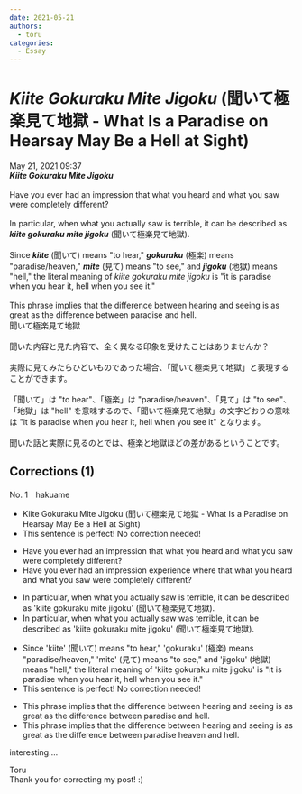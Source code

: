```yaml
---
date: 2021-05-21
authors:
  - toru
categories:
  - Essay
---
```


<h1 id="subject_show"><strong><em>Kiite Gokuraku Mite Jigoku</strong></em> (聞いて極楽見て地獄 - What Is a Paradise on Hearsay May Be a Hell at Sight)</h1>
<div class="date">May 21, 2021 09:37</div>
<div id="post"><div id="body_show_ori">
<strong><em>Kiite Gokuraku Mite Jigoku</strong></em><br/><br/>Have you ever had an impression that what you heard and what you saw were completely different?<br/><br/>In particular, when what you actually saw is terrible, it can be described as <strong><em>kiite gokuraku mite jigoku</em></strong> (聞いて極楽見て地獄).<br/><br/>Since <strong><em>kiite</em></strong> (聞いて) means "to hear," <strong><em>gokuraku</em></strong> (極楽) means "paradise/heaven," <strong><em>mite</em></strong> (見て) means "to see," and <strong><em>jigoku</em></strong> (地獄) means "hell," the literal meaning of <em>kiite gokuraku mite jigoku</em> is "it is paradise when you hear it, hell when you see it."<br/><br/>This phrase implies that the difference between hearing and seeing is as great as the difference between paradise and hell.
</div></div>

<!-- more -->

<div id="post_ja"><div id="body_show_mo">
聞いて極楽見て地獄<br/><br/>聞いた内容と見た内容で、全く異なる印象を受けたことはありませんか？<br/><br/>実際に見てみたらひどいものであった場合、「聞いて極楽見て地獄」と表現することができます。<br/><br/>「聞いて」は "to hear"、「極楽」は "paradise/heaven"、「見て」は "to see"、「地獄」は "hell" を意味するので、「聞いて極楽見て地獄」の文字どおりの意味は "it is paradise when you hear it, hell when you see it" となります。<br/><br/>聞いた話と実際に見るのとでは、極楽と地獄ほどの差があるということです。
</div></div>

## Corrections (1)
<div id="block"><div class="first_name"> No. 1　<span class="just_name">hakuame</span></div><div id="block2">
<ul class="correction_field">
<li class="incorrect">Kiite Gokuraku Mite Jigoku (聞いて極楽見て地獄 - What Is a Paradise on Hearsay May Be a Hell at Sight)</li>
<li class="corrected perfect">This sentence is perfect! No correction needed!</li>
</ul>
<ul class="correction_field">
<li class="incorrect">Have you ever had an impression that what you heard and what you saw were completely different?</li>
<li class="corrected correct">
Have you ever had an <span class="sline">impression</span> <span class="f_blue">experience where </span><span class="sline">that</span> what you heard and what you saw were completely different?
</li>
</ul>
<ul class="correction_field">
<li class="incorrect">In particular, when what you actually saw is terrible, it can be described as 'kiite gokuraku mite jigoku' (聞いて極楽見て地獄).</li>
<li class="corrected correct">
<span class="sline">In particular, </span>when what you actually saw <span class="f_blue">was</span> terrible, it can be described as 'kiite gokuraku mite jigoku' (聞いて極楽見て地獄).
</li>
</ul>
<ul class="correction_field">
<li class="incorrect">Since 'kiite' (聞いて) means "to hear," 'gokuraku' (極楽) means "paradise/heaven," 'mite' (見て) means "to see," and 'jigoku' (地獄) means "hell," the literal meaning of 'kiite gokuraku mite jigoku' is "it is paradise when you hear it, hell when you see it."</li>
<li class="corrected perfect">This sentence is perfect! No correction needed!</li>
</ul>
<ul class="correction_field">
<li class="incorrect">This phrase implies that the difference between hearing and seeing is as great as the difference between paradise and hell.</li>
<li class="corrected correct">
This phrase implies that the difference between hearing and seeing is as great as the difference between <span class="sline">paradise</span> <span class="f_blue">heaven </span>and hell.
</li>
</ul>
<p class="comment_small">
 interesting....
</p>

</div><div class="name"><span class="just_name">Toru</span><br>
Thank you for correcting my post! :)
</div>
</div>
